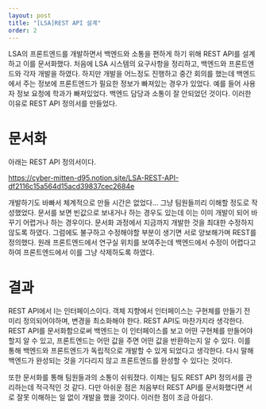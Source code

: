 ```yaml
---
layout: post
title: "[LSA]REST API 설계"
order: 2
---
```


LSA의 프론트엔드를 개발하면서 백엔드와 소통을 편하게 하기 위해 REST API를 설계하고 이를 문서화했다. 처음에 LSA 시스템의 요구사항을 정리하고, 백엔드와 프론트엔드와 각자 개발을 하였다. 하지만 개발을 어느정도 진행하고 중간 회의를 했는데 백엔드에서 주는 정보에 프론트엔드가 필요한 정보가 빠져있는 경우가 있었다. 예를 들어 사용자 정보 요청에 학과가 빠져있었다. 백엔드 담당과 소통이 잘 안되었던 것이다. 이러한 이유로 REST API 정의서를 만들었다.

# 문서화

아래는 REST API 정의서이다. 

<https://cyber-mitten-d95.notion.site/LSA-REST-API-df2116c15a564d15acd39837cec2684e>

개발하기도 바빠서 체계적으로 만들 시간은 없었다... 그냥 팀원들끼리 이해할 정도로 작성했었다. 문서를 보면 빈값으로 보내거나 하는 경우도 있는데 이는 이미 개발이 되어 바꾸기 어렵거나 하는 경우이다. 문서화 과정에서 지금까지 개발한 것을 최대한 수정하지 않도록 하였다. 그럼에도 불구하고 수정해야할 부분이 생기면 서로 양보해가며 REST를 정의했다. 원래 프론트엔드에서 연구실 위치를 보여주는데 백엔드에서 수정이 어렵다고하여 프론트엔드에서 이를 그냥 삭제하도록 하였다.  

# 결과

REST API에서 I는 인터페이스이다. 객체 지향에서 인터페이스는 구현체를 만들기 전 미리 정의되어야하며, 변경을 최소화해야 한다. REST API도 마찬가지라 생각한다. REST API를 문서화함으로써 백엔드는 이 인터페이스를 보고 어떤 구현체를 만들어야 할지 알 수 있고, 프론트엔드는 어떤 값을 주면 어떤 값을 반환하는지 알 수 있다. 이를 통해 백엔드와 프론트엔드가 독립적으로 개발할 수 있게 되었다고 생각한다. 다시 말해 백엔드가 완성되는 것을 기다리지 않고 프론트엔드를 완성할 수 있다는 것이다. 

또한 문서화를 통해 팀원들과의 소통이 쉬워졌다. 이제는 팀도 REST API 정의서를 관리하는데 적극적인 것 같다. 다만 아쉬운 점은 처음부터 REST API를 문서화했다면 서로 잘못 이해하는 일 없이 개발을 했을 것이다. 이러한 점이 조금 아쉽다.